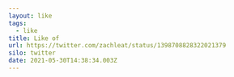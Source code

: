 ```yaml
---
layout: like
tags:
  - like
title: Like of
url: https://twitter.com/zachleat/status/1398708828322021379
silo: twitter
date: 2021-05-30T14:38:34.003Z
---
```


